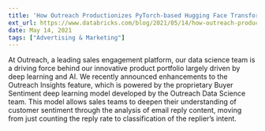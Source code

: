 ```yaml
---
title: 'How Outreach Productionizes PyTorch-based Hugging Face Transformers for NLP'
ext_url: https://www.databricks.com/blog/2021/05/14/how-outreach-productionizes-pytorch-based-hugging-face-transformers-for-nlp.html
date: May 14, 2021
tags: ["Advertising & Marketing"]
---
```

At Outreach, a leading sales engagement platform, our data science team is a driving force behind our innovative product portfolio largely driven by deep learning and AI. We recently announced enhancements to the Outreach Insights feature, which is powered by the proprietary Buyer Sentiment deep learning model developed by the Outreach Data Science team. This model allows sales teams to deepen their understanding of customer sentiment through the analysis of email reply content, moving from just counting the reply rate to classification of the replier’s intent.